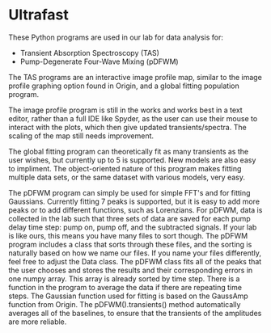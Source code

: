 # Ultrafast

These Python programs are used in our lab for data analysis for:
- Transient Absorption Spectroscopy (TAS)
- Pump-Degenerate Four-Wave Mixing (pDFWM)

The TAS programs are an interactive image profile map, similar to the image profile graphing option found in Origin, and a global fitting population program.

The image profile program is still in the works and works best in a text editor, rather than a full IDE like Spyder, as the user can use their mouse to interact with the plots, which then give updated transients/spectra. The scaling of the map still needs improvement.

The global fitting program can theoretically fit as many transients as the user wishes, but currently up to 5 is supported. New models are also easy to impliment.
The object-oriented nature of this program makes fitting multiple data sets, or the same dataset with various models, very easy.

The pDFWM program can simply be used for simple FFT's and for fitting Gaussians. Currently fitting 7 peaks is supported, but it is easy to add more peaks or to add different functions, such as Lorenzians.
For pDFWM, data is collected in the lab such that three sets of data are saved for each pump delay time step: pump on, pump off, and the subtracted signals. If your lab is like ours, this means you have many files to sort though.
The pDFWM program includes a class that sorts through these files, and the sorting is naturally based on how we name our files. If you name your files differently, feel free to adjust the Data class.
The pDFWM class fits all of the peaks that the user chooses and stores the results and their corresponding errors in one numpy array. This array is already sorted by time step. There is a function in the program to average the data if there are repeating time steps.
The Gaussian function used for fitting is based on the GaussAmp function from Origin. The pDFWM().transients() method automatically averages all of the baselines, to ensure that the transients of the amplitudes are more reliable.


